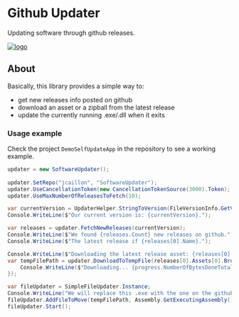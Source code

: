# Github Updater

Updating software through github releases.

[![logo](images/logo.png)](https://github.com/jcaillon/SoftwareUpdater)

## About

Basically, this library provides a simple way to:

- get new releases info posted on github
- download an asset or a zipball from the latest release
- update the currently running .exe/.dll when it exits

### Usage example

Check the project `DemoSelfUpdateApp` in the repository to see a working example.

```csharp
updater = new SoftwareUpdater();
            
updater.SetRepo("jcaillon", "SoftwareUpdater");
updater.UseCancellationToken(new CancellationTokenSource(3000).Token);
updater.UseMaxNumberOfReleasesToFetch(10);

var currentVersion = UpdaterHelper.StringToVersion(FileVersionInfo.GetVersionInfo(Assembly.GetExecutingAssembly().Location).FileVersion);
Console.WriteLine($"Our current version is: {currentVersion}.");

var releases = updater.FetchNewReleases(currentVersion);
Console.WriteLine($"We found {releases.Count} new releases on github.");
Console.WriteLine($"The latest release if {releases[0].Name}.");

Console.WriteLine($"Downloading the latest release asset: {releases[0].Assets[0].BrowserDownloadUrl}.");
var tempFilePath = updater.DownloadToTempFile(releases[0].Assets[0].BrowserDownloadUrl, progress => {
    Console.WriteLine($"Downloading... {progress.NumberOfBytesDoneTotal} / {progress.NumberOfBytesTotal} bytes.");
});

var fileUpdater = SimpleFileUpdater.Instance;
Console.WriteLine("We will replace this .exe with the one on the github release after this program has exited.");
fileUpdater.AddFileToMove(tempFilePath, Assembly.GetExecutingAssembly().Location);
fileUpdater.Start();
```
